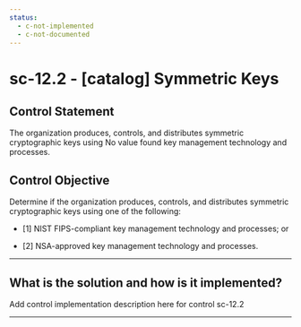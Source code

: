 ```yaml
---
status:
  - c-not-implemented
  - c-not-documented
---
```


# sc-12.2 - \[catalog\] Symmetric Keys

## Control Statement

The organization produces, controls, and distributes symmetric cryptographic keys using No value found key management technology and processes.

## Control Objective

Determine if the organization produces, controls, and distributes symmetric cryptographic keys using one of the following:

- \[1\] NIST FIPS-compliant key management technology and processes; or

- \[2\] NSA-approved key management technology and processes.

______________________________________________________________________

## What is the solution and how is it implemented?

Add control implementation description here for control sc-12.2

______________________________________________________________________
